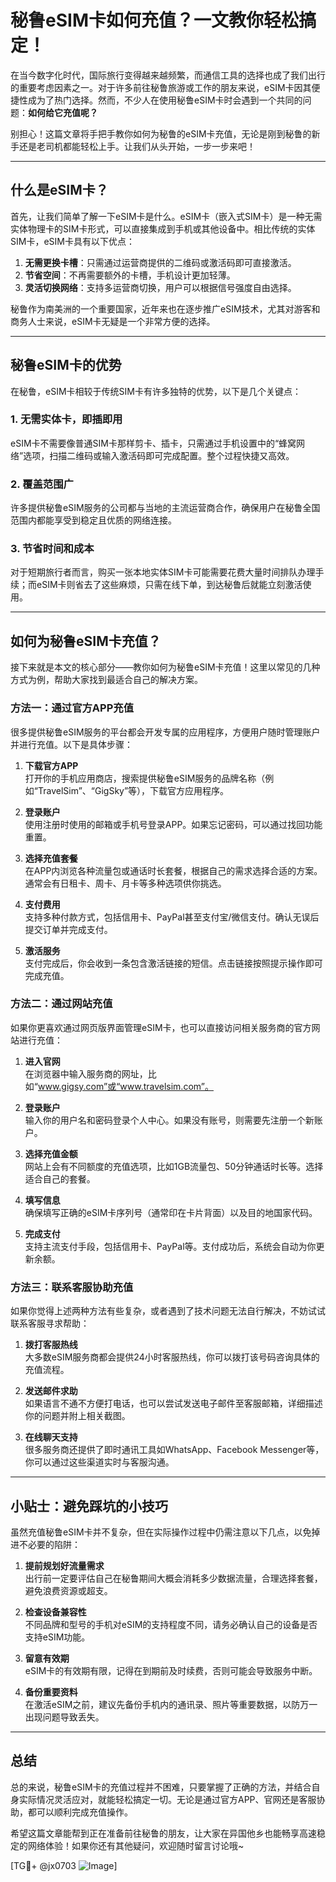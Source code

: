 # 秘鲁eSIM卡如何充值？一文教你轻松搞定！

在当今数字化时代，国际旅行变得越来越频繁，而通信工具的选择也成了我们出行的重要考虑因素之一。对于许多前往秘鲁旅游或工作的朋友来说，eSIM卡因其便捷性成为了热门选择。然而，不少人在使用秘鲁eSIM卡时会遇到一个共同的问题：**如何给它充值呢？**

别担心！这篇文章将手把手教你如何为秘鲁的eSIM卡充值，无论是刚到秘鲁的新手还是老司机都能轻松上手。让我们从头开始，一步一步来吧！

---

## 什么是eSIM卡？

首先，让我们简单了解一下eSIM卡是什么。eSIM卡（嵌入式SIM卡）是一种无需实体物理卡的SIM卡形式，可以直接集成到手机或其他设备中。相比传统的实体SIM卡，eSIM卡具有以下优点：

1. **无需更换卡槽**：只需通过运营商提供的二维码或激活码即可直接激活。
2. **节省空间**：不再需要额外的卡槽，手机设计更加轻薄。
3. **灵活切换网络**：支持多运营商切换，用户可以根据信号强度自由选择。

秘鲁作为南美洲的一个重要国家，近年来也在逐步推广eSIM技术，尤其对游客和商务人士来说，eSIM卡无疑是一个非常方便的选择。

---

## 秘鲁eSIM卡的优势

在秘鲁，eSIM卡相较于传统SIM卡有许多独特的优势，以下是几个关键点：

### 1. **无需实体卡，即插即用**
   eSIM卡不需要像普通SIM卡那样剪卡、插卡，只需通过手机设置中的“蜂窝网络”选项，扫描二维码或输入激活码即可完成配置。整个过程快捷又高效。

### 2. **覆盖范围广**
   许多提供秘鲁eSIM服务的公司都与当地的主流运营商合作，确保用户在秘鲁全国范围内都能享受到稳定且优质的网络连接。

### 3. **节省时间和成本**
   对于短期旅行者而言，购买一张本地实体SIM卡可能需要花费大量时间排队办理手续；而eSIM卡则省去了这些麻烦，只需在线下单，到达秘鲁后就能立刻激活使用。

---

## 如何为秘鲁eSIM卡充值？

接下来就是本文的核心部分——教你如何为秘鲁eSIM卡充值！这里以常见的几种方式为例，帮助大家找到最适合自己的解决方案。

### 方法一：通过官方APP充值
很多提供秘鲁eSIM服务的平台都会开发专属的应用程序，方便用户随时管理账户并进行充值。以下是具体步骤：

1. **下载官方APP**  
   打开你的手机应用商店，搜索提供秘鲁eSIM服务的品牌名称（例如“TravelSim”、“GigSky”等），下载官方应用程序。

2. **登录账户**  
   使用注册时使用的邮箱或手机号登录APP。如果忘记密码，可以通过找回功能重置。

3. **选择充值套餐**  
   在APP内浏览各种流量包或通话时长套餐，根据自己的需求选择合适的方案。通常会有日租卡、周卡、月卡等多种选项供你挑选。

4. **支付费用**  
   支持多种付款方式，包括信用卡、PayPal甚至支付宝/微信支付。确认无误后提交订单并完成支付。

5. **激活服务**  
   支付完成后，你会收到一条包含激活链接的短信。点击链接按照提示操作即可完成充值。

### 方法二：通过网站充值
如果你更喜欢通过网页版界面管理eSIM卡，也可以直接访问相关服务商的官方网站进行充值：

1. **进入官网**  
   在浏览器中输入服务商的网址，比如“www.gigsy.com”或“www.travelsim.com”。

2. **登录账户**  
   输入你的用户名和密码登录个人中心。如果没有账号，则需要先注册一个新账户。

3. **选择充值金额**  
   网站上会有不同额度的充值选项，比如1GB流量包、50分钟通话时长等。选择适合自己的套餐。

4. **填写信息**  
   确保填写正确的eSIM卡序列号（通常印在卡片背面）以及目的地国家代码。

5. **完成支付**  
   支持主流支付手段，包括信用卡、PayPal等。支付成功后，系统会自动为你更新余额。

### 方法三：联系客服协助充值
如果你觉得上述两种方法有些复杂，或者遇到了技术问题无法自行解决，不妨试试联系客服寻求帮助：

1. **拨打客服热线**  
   大多数eSIM服务商都会提供24小时客服热线，你可以拨打该号码咨询具体的充值流程。

2. **发送邮件求助**  
   如果语言不通不方便打电话，也可以尝试发送电子邮件至客服邮箱，详细描述你的问题并附上相关截图。

3. **在线聊天支持**  
   很多服务商还提供了即时通讯工具如WhatsApp、Facebook Messenger等，你可以通过这些渠道实时与客服沟通。

---

## 小贴士：避免踩坑的小技巧

虽然充值秘鲁eSIM卡并不复杂，但在实际操作过程中仍需注意以下几点，以免掉进不必要的陷阱：

1. **提前规划好流量需求**  
   出行前一定要评估自己在秘鲁期间大概会消耗多少数据流量，合理选择套餐，避免浪费资源或超支。

2. **检查设备兼容性**  
   不同品牌和型号的手机对eSIM的支持程度不同，请务必确认自己的设备是否支持eSIM功能。

3. **留意有效期**  
   eSIM卡的有效期有限，记得在到期前及时续费，否则可能会导致服务中断。

4. **备份重要资料**  
   在激活eSIM之前，建议先备份手机内的通讯录、照片等重要数据，以防万一出现问题导致丢失。

---

## 总结

总的来说，秘鲁eSIM卡的充值过程并不困难，只要掌握了正确的方法，并结合自身实际情况灵活应对，就能轻松搞定一切。无论是通过官方APP、官网还是客服协助，都可以顺利完成充值操作。

希望这篇文章能帮到正在准备前往秘鲁的朋友，让大家在异国他乡也能畅享高速稳定的网络体验！如果你还有其他疑问，欢迎随时留言讨论哦~

[TG💪+ @jx0703 ![Image](https://github.com/user-attachments/assets/dbca1d08-cadb-493c-b0ec-ad6f7a83f270)]